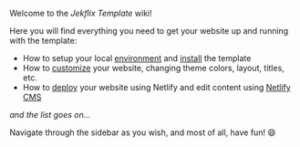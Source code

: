 Welcome to the *Jekflix Template* wiki!

Here you will find everything you need to get your website up and running with the template:

- How to setup your local [environment](https://github.com/thiagorossener/jekflix-template/wiki/setup#environment) and [install](https://github.com/thiagorossener/jekflix-template/wiki/setup#installing-template) the template
- How to [customize](https://github.com/thiagorossener/jekflix-template/wiki/settings) your website, changing theme colors, layout, titles, etc.
- How to [deploy](https://github.com/thiagorossener/jekflix-template/wiki/netlify-cms#deploy-with-netlify) your website using Netlify and edit content using [Netlify CMS](https://github.com/thiagorossener/jekflix-template/wiki/netlify-cms#integrate-with-netlify-cms)

*and the list goes on...*

Navigate through the sidebar as you wish, and most of all, have fun! 😄

